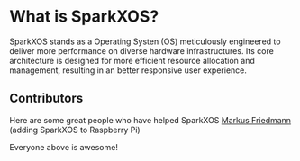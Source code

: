 # What is SparkXOS?
SparkXOS stands as a Operating Systen (OS) meticulously engineered to deliver more performance on diverse hardware infrastructures. Its core architecture is designed for more efficient resource allocation and management, resulting in an better responsive user experience.
## Contributors

Here are some great people who have helped SparkXOS
[Markus Friedmann](https://github.com/Astashi) (adding SparkXOS to Raspberry Pi)


Everyone above is awesome!
